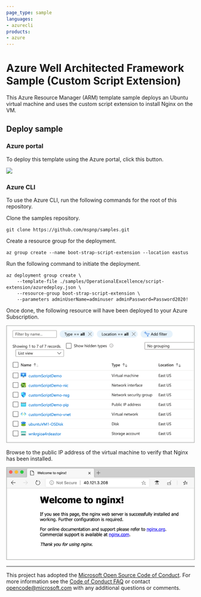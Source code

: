 ```yaml
--- 
page_type: sample
languages:
- azurecli
products:
- azure
---
```


# Azure Well Architected Framework Sample (Custom Script Extension)

This Azure Resource Manager (ARM) template sample deploys an Ubuntu virtual machine and uses the custom script extension to install Nginx on the VM.

## Deploy sample

### Azure portal

To deploy this template using the Azure portal, click this button.

<a href="https://portal.azure.com/#create/Microsoft.Template/uri/https%3A%2F%2Fraw.githubusercontent.com%2Fmspnp%2Fsamples%2Fmaster%2FOperationalExcellence%2Fscript-extension%2Fazuredeploy.json" target="_blank">
    <img src="http://azuredeploy.net/deploybutton.png"/>
</a>  

### Azure CLI

To use the Azure CLI, run the following commands for the root of this repository.

Clone the samples repository.

```azurecli
git clone https://github.com/mspnp/samples.git
```

Create a resource group for the deployment.

```
az group create --name boot-strap-script-extension --location eastus
```

Run the following command to initiate the deployment.

```azurecli
az deployment group create \
    --template-file ./samples/OperationalExcellence/script-extension/azuredeploy.json \
    --resource-group boot-strap-script-extension \
    --parameters adminUserName=adminuser adminPassword=Password2020!
```

Once done, the following resource will have been deployed to your Azure Subscription.

![Image of Azure resources, as seen in the Azure portal.](./images/custom-script-demo-resources.png)

Browse to the public IP address of the virtual machine to verify that Nginx has been installed.

![Image of Nginx default page seen in a web browser.](./images/nginx.png)

---

This project has adopted the [Microsoft Open Source Code of Conduct](https://opensource.microsoft.com/codeofconduct/). For more information see the [Code of Conduct FAQ](https://opensource.microsoft.com/codeofconduct/faq/) or contact [opencode@microsoft.com](mailto:opencode@microsoft.com) with any additional questions or comments.
